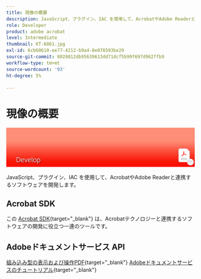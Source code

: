 ```yaml
---
title: 現像の概要
description: JavaScript、プラグイン、IAC を使用して、AcrobatやAdobe Readerと連携するソフトウェアを開発する
role: Developer
product: adobe acrobat
level: Intermediate
thumbnail: KT-6861.jpg
exl-id: 6cb60610-ee77-4212-b9a4-8e078593be29
source-git-commit: 8028012db95639613dd71dcf5b99f697d962ffb9
workflow-type: tm+mt
source-wordcount: '93'
ht-degree: 5%

---
```


# 現像の概要

![Acrobat Develop Image](../assets/Hero-Develop.png)

JavaScript、プラグイン、IAC を使用して、AcrobatやAdobe Readerと連携するソフトウェアを開発します。

## Acrobat SDK

この [Acrobat SDK](https://www.adobe.io/apis/documentcloud/acrobat.html){target=&quot;_blank&quot;} は、Acrobatテクノロジーと連携するソフトウェアの開発に役立つ一連のツールです。

## Adobeドキュメントサービス API

[組み込み型の表示および操作PDF](https://www.adobe.io/apis/documentcloud/dcsdk/){target=&quot;_blank&quot;}
[Adobeドキュメントサービスのチュートリアル](https://experienceleague.adobe.com/docs/document-services/tutorials/overview.html){target=&quot;_blank&quot;}
